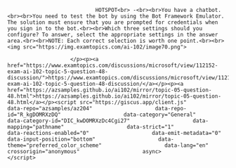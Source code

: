 <p class="card-text">
							
								HOTSPOT<br> -<br><br>You have a chatbot.<br><br>You need to test the bot by using the Bot Framework Emulator. The solution must ensure that you are prompted for credentials when you sign in to the bot.<br><br>Which three settings should you configure? To answer, select the appropriate settings in the answer area.<br><br>NOTE: Each correct selection is worth one point.<br><br><img src="https://img.examtopics.com/ai-102/image70.png">
							
						</p><p><a href="https://www.examtopics.com/discussions/microsoft/view/112152-exam-ai-102-topic-5-question-48-discussion/">https://www.examtopics.com/discussions/microsoft/view/112152-exam-ai-102-topic-5-question-48-discussion/</a></p><p><a href="https://azsamples.github.io/ai102/mirror/topic-05-question-48.html">https://azsamples.github.io/ai102/mirror/topic-05-question-48.html</a></p><script src="https://giscus.app/client.js"                    data-repo="azsamples/az204"                    data-repo-id="R_kgDOMRXzDQ"                    data-category="General"                    data-category-id="DIC_kwDOMRXzDc4Cgi27"                    data-mapping="pathname"                    data-strict="1"                    data-reactions-enabled="0"                    data-emit-metadata="0"                    data-input-position="bottom"                    data-theme="preferred_color_scheme"                    data-lang="en"                    crossorigin="anonymous"                    async>                    </script>